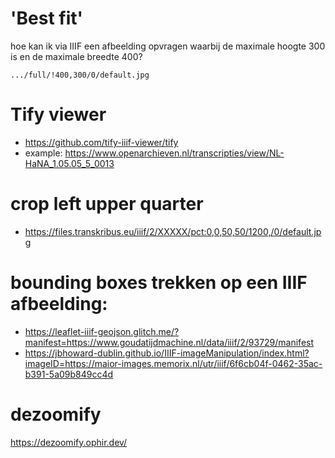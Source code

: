 # 'Best fit'
hoe kan ik via IIIF een afbeelding opvragen waarbij de maximale hoogte 300 is en de maximale breedte 400?
```
.../full/!400,300/0/default.jpg
```

# Tify viewer
* https://github.com/tify-iiif-viewer/tify
* example: https://www.openarchieven.nl/transcripties/view/NL-HaNA_1.05.05_5_0013

# crop left upper quarter
* https://files.transkribus.eu/iiif/2/XXXXX/pct:0,0,50,50/1200,/0/default.jpg

# bounding boxes trekken op een IIIF afbeelding:
* https://leaflet-iiif-geojson.glitch.me/?manifest=https://www.goudatijdmachine.nl/data/iiif/2/93729/manifest
* https://jbhoward-dublin.github.io/IIIF-imageManipulation/index.html?imageID=https://maior-images.memorix.nl/utr/iiif/6f6cb04f-0462-35ac-b391-5a09b849cc4d

# dezoomify
https://dezoomify.ophir.dev/
